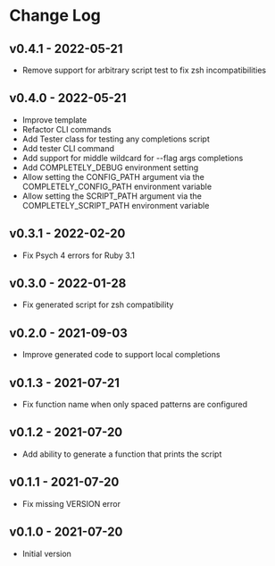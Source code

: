 Change Log
========================================

v0.4.1 - 2022-05-21
----------------------------------------

- Remove support for arbitrary script test to fix zsh incompatibilities


v0.4.0 - 2022-05-21
----------------------------------------

- Improve template
- Refactor CLI commands
- Add Tester class for testing any completions script
- Add tester CLI command
- Add support for middle wildcard for --flag args completions
- Add COMPLETELY_DEBUG environment setting
- Allow setting the CONFIG_PATH argument via the COMPLETELY_CONFIG_PATH environment variable
- Allow setting the SCRIPT_PATH argument via the COMPLETELY_SCRIPT_PATH environment variable


v0.3.1 - 2022-02-20
----------------------------------------

- Fix Psych 4 errors for Ruby 3.1


v0.3.0 - 2022-01-28
----------------------------------------

- Fix generated script for zsh compatibility


v0.2.0 - 2021-09-03
----------------------------------------

- Improve generated code to support local completions


v0.1.3 - 2021-07-21
----------------------------------------

- Fix function name when only spaced patterns are configured


v0.1.2 - 2021-07-20
----------------------------------------

- Add ability to generate a function that prints the script


v0.1.1 - 2021-07-20
----------------------------------------

- Fix missing VERSION error


v0.1.0 - 2021-07-20
----------------------------------------

- Initial version


